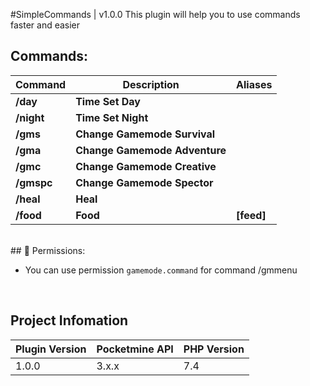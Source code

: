 #SimpleCommands | v1.0.0
This plugin will help you to use commands faster and easier
 
## Commands:

| **Command** | **Description** | **Aliases** |
| --- | --- | --- |
| **/day** | **Time Set Day** |
| **/night** | **Time Set Night** |
| **/gms** | **Change Gamemode Survival** |
| **/gma** | **Change Gamemode Adventure** |
| **/gmc** | **Change Gamemode Creative** |
| **/gmspc** | **Change Gamemode Spector** |
| **/heal** | **Heal** |
| **/food** | **Food** | **[feed]** |


<br>
## 📃  Permissions:

- You can use permission `gamemode.command` for command /gmmenu
<br>

## Project Infomation

| Plugin Version | Pocketmine API | PHP Version |
|---|---|---|
| 1.0.0 | 3.x.x | 7.4 |
